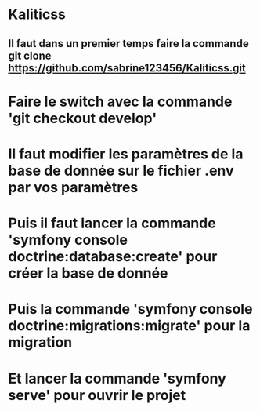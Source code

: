 # Kaliticss
## Il faut dans un premier temps faire la commande git clone https://github.com/sabrine123456/Kaliticss.git
# Faire le switch avec la commande 'git checkout develop'
# Il faut modifier les paramètres de la base de donnée sur le fichier .env par vos paramètres 
# Puis il faut lancer la commande 'symfony console doctrine:database:create' pour créer la base de donnée 
# Puis la commande 'symfony console doctrine:migrations:migrate' pour la migration 
# Et lancer la commande 'symfony serve' pour ouvrir le projet